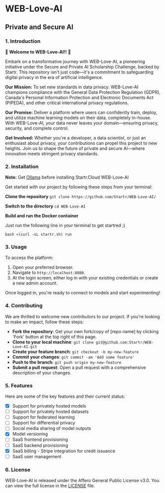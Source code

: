 # WEB-Love-AI

## Private and Secure AI

### 1. Introduction

🌟 **Welcome to WEB-Love-AI!!** 🌟

Embark on a transformative journey with WEB-Love-AI, a pioneering initiative under the Secure and Private AI Scholarship Challenge, backed by Startr. This repository isn't just code—it's a commitment to safeguarding digital privacy in the era of artificial intelligence.

**Our Mission:** To set new standards in data privacy. WEB-Love-AI champions compliance with the General Data Protection Regulation (GDPR), Canada's Personal Information Protection and Electronic Documents Act (PIPEDA), and other critical international privacy regulations.

**Our Promise:** Deliver a platform where users can confidently train, deploy, and utilize machine learning models on their data, completely in-house. With WEB-Love-AI, your data never leaves your domain—ensuring privacy, security, and complete control.

**Get Involved:** Whether you're a developer, a data scientist, or just an enthusiast about privacy, your contributions can propel this project to new heights. Join us to shape the future of private and secure AI—where innovation meets stringent privacy standards.


### 2. Installation

**Note:** Get [Ollama](https://ollama.com/download) before installing Startr.Cloud WEB-Love-AI

Get started with our project by following these steps from your terminal:

**Clone the repository**
`git clone https://github.com/Startr/WEB-Love-AI/`

**Switch to the directory**
`cd WEB-Love-AI`

**Build and run the Docker container**

Just run the following line in your terminal to get startred ;)

`bash <(curl -sL startr.sh) run`


### 3. Usage

To access the platform:

1. Open your preferred browser.
2. Navigate to `http://localhost:8080`.
3. At the login screen, either log in with your existing credentials or create a new admin account.

Once logged in, you're ready to connect to models and start experimenting!

### 4. Contributing

We are thrilled to welcome new contributors to our project. If you're looking to make an impact, follow these steps:

- **Fork the repository**: Get your own fork/copy of [repo name] by clicking 'Fork' button at the top right of this page.
- **Clone to your local machine**: `git clone git@github.com:Startr/WEB-Love-AI.git`
- **Create your feature branch**: `git checkout -b my-new-feature`
- **Commit your changes**: `git commit -am 'Add some feature'`
- **Push to the branch**: `git push origin my-new-feature`
- **Submit a pull request**: Open a pull request with a comprehensive description of your changes.

### 5. Features

Here are some of the key features and their current status:

- [x] Support for privately hosted models
- [ ] Support for privately hosted datasets
- [ ] Support for federated learning
- [ ] Support for differential privacy
- [ ] Social media sharing of model outputs
- [x] Model versioning
- [ ] SaaS frontend provisioning
- [ ] SaaS backend provisioning
- [x] SaaS billing - Stripe integration for credit issuance
- [ ] SaaS user management

### 6. License

WEB-Love-AI is released under the Affero General Public License v3.0. You can view the full license in the [LICENSE](./LICENSE) file.

